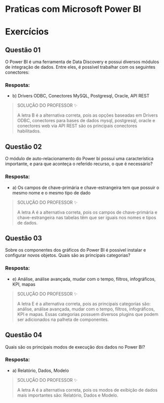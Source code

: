 # Praticas com Microsoft Power BI

# Exercícios


## Questão 01
O Power BI é uma ferramenta de Data Discovery e possui diversos módulos de integração de dados. Entre eles, é possível trabalhar com os seguintes conectores:

### Resposta:
- b) Drivers ODBC, Conectores MySQL, Postgresql, Oracle, API REST

> SOLUÇÃO DO PROFESSOR ✨
>
> A letra B é a alternativa correta, pois as opções baseadas em Drivers ODBC, conectores para bases de dados mysql, postgresql, oracle e conectores web via API REST são os principais conectores habilitados.


## Questão 02
O módulo de auto-relacionamento do Power bi possui uma característica importante, e para que aconteça o referido recurso, o que é necessário?

### Resposta:
- a) Os campos de chave-primária e chave-estrangeira tem que possuir o mesmo nome e o mesmo tipo de dado

> SOLUÇÃO DO PROFESSOR ✨
>
> A letra A é a alternativa correta, pois os campos de chave-primária e chave-estrangeira nas tabelas têm que ser iguais nos nomes e tipos de dados.


## Questão 03
Sobre os componentes dos gráficos do Power BI é possível instalar e configurar novos objetos. Quais são as principais categorias?

### Resposta:
- e) Análise, análise avançada, mudar com o tempo, filtros, infográficos, KPI, mapas

> SOLUÇÃO DO PROFESSOR ✨
>
> A letra E é a alternativa correta, pois as principais categorias são: análise, análise avançada, mudar com o tempo, filtros, infográficos, KPI e mapas. Essas categorias possuem diversos plugins que podem ser adicionados na palheta de componentes.


## Questão 04
Quais são os principais modos de execução dos dados no Power BI?

### Resposta:
- a) Relatório, Dados, Modelo

> SOLUÇÃO DO PROFESSOR ✨
>
> A letra A é a alternativa correta, pois os modos de exibição de dados mais importantes são: Relatório, Dados e Modelo.

